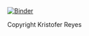 [![Binder](https://mybinder.org/badge.svg)](https://mybinder.org/v2/gh/krisreyes/mdi-504-in-lecture-notebooks/master)



Copyright Kristofer Reyes

